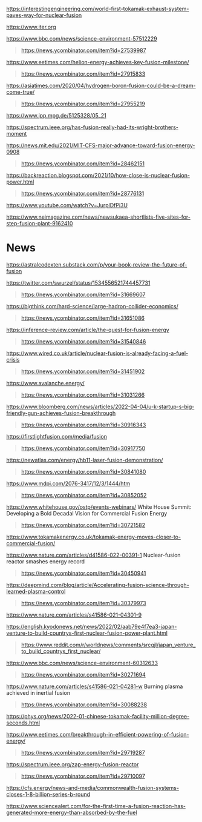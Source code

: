 https://interestingengineering.com/world-first-tokamak-exhaust-system-paves-way-for-nuclear-fusion

https://www.iter.org

https://www.bbc.com/news/science-environment-57512229
> https://news.ycombinator.com/item?id=27539987

https://www.eetimes.com/helion-energy-achieves-key-fusion-milestone/
> https://news.ycombinator.com/item?id=27915833

https://asiatimes.com/2020/04/hydrogen-boron-fusion-could-be-a-dream-come-true/
> https://news.ycombinator.com/item?id=27955219

https://www.ipp.mpg.de/5125328/05_21

https://spectrum.ieee.org/has-fusion-really-had-its-wright-brothers-moment

https://news.mit.edu/2021/MIT-CFS-major-advance-toward-fusion-energy-0908
> https://news.ycombinator.com/item?id=28462151

https://backreaction.blogspot.com/2021/10/how-close-is-nuclear-fusion-power.html
> https://news.ycombinator.com/item?id=28776131

https://www.youtube.com/watch?v=JurplDfPi3U

https://www.neimagazine.com/news/newsukaea-shortlists-five-sites-for-step-fusion-plant-9162410

# News
https://astralcodexten.substack.com/p/your-book-review-the-future-of-fusion

https://twitter.com/swurzel/status/1534556521744457731
> https://news.ycombinator.com/item?id=31669607

https://bigthink.com/hard-science/large-hadron-collider-economics/
> https://news.ycombinator.com/item?id=31651086

https://inference-review.com/article/the-quest-for-fusion-energy
> https://news.ycombinator.com/item?id=31540846

https://www.wired.co.uk/article/nuclear-fusion-is-already-facing-a-fuel-crisis
> https://news.ycombinator.com/item?id=31451902

https://www.avalanche.energy/
> https://news.ycombinator.com/item?id=31031266

https://www.bloomberg.com/news/articles/2022-04-04/u-k-startup-s-big-friendly-gun-achieves-fusion-breakthrough
> https://news.ycombinator.com/item?id=30916343

https://firstlightfusion.com/media/fusion
> https://news.ycombinator.com/item?id=30917750

https://newatlas.com/energy/hb11-laser-fusion-demonstration/
> https://news.ycombinator.com/item?id=30841080

https://www.mdpi.com/2076-3417/12/3/1444/htm
> https://news.ycombinator.com/item?id=30852052

https://www.whitehouse.gov/ostp/events-webinars/ White House Summit: Developing a Bold Decadal Vision for Commercial Fusion Energy
> https://news.ycombinator.com/item?id=30721582

https://www.tokamakenergy.co.uk/tokamak-energy-moves-closer-to-commercial-fusion/

https://www.nature.com/articles/d41586-022-00391-1 Nuclear-fusion reactor smashes energy record
> https://news.ycombinator.com/item?id=30450941

https://deepmind.com/blog/article/Accelerating-fusion-science-through-learned-plasma-control
> https://news.ycombinator.com/item?id=30379973

https://www.nature.com/articles/s41586-021-04301-9

https://english.kyodonews.net/news/2022/02/aab79e4f7ea3-japan-venture-to-build-countrys-first-nuclear-fusion-power-plant.html
> https://www.reddit.com/r/worldnews/comments/srcgjl/japan_venture_to_build_countrys_first_nuclear/

https://www.bbc.com/news/science-environment-60312633
> https://news.ycombinator.com/item?id=30271694

https://www.nature.com/articles/s41586-021-04281-w Burning plasma achieved in inertial fusion
> https://news.ycombinator.com/item?id=30088238

https://phys.org/news/2022-01-chinese-tokamak-facility-million-degree-seconds.html

https://www.eetimes.com/breakthrough-in-efficient-powering-of-fusion-energy/
> https://news.ycombinator.com/item?id=29719287

https://spectrum.ieee.org/zap-energy-fusion-reactor
> https://news.ycombinator.com/item?id=29710097

https://cfs.energy/news-and-media/commonwealth-fusion-systems-closes-1-8-billion-series-b-round

https://www.sciencealert.com/for-the-first-time-a-fusion-reaction-has-generated-more-energy-than-absorbed-by-the-fuel
